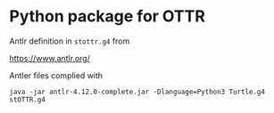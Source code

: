 # Python package for OTTR

Antlr definition in `stottr.g4` from 

https://www.antlr.org/

Antler files complied with

```
java -jar antlr-4.12.0-complete.jar -Dlanguage=Python3 Turtle.g4 stOTTR.g4
```